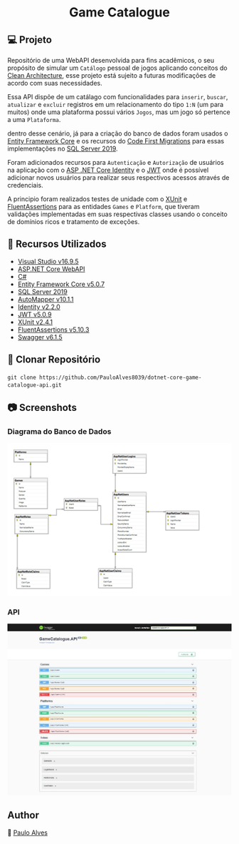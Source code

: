 <h1 align="center">Game Catalogue</h1>

## :computer: Projeto

Repositório de uma WebAPI desenvolvida para fins acadêmicos, o seu propósito de simular um `Catálogo` pessoal de jogos aplicando conceitos do 
[Clean Architecture](https://blog.cleancoder.com/uncle-bob/2012/08/13/the-clean-architecture.html), 
esse projeto está sujeito a futuras modificações de acordo com suas necessidades.

Essa API dispõe de um catálago com funcionalidades para `inserir`, `buscar`, `atualizar` e `excluir` registros em um relacionamento do tipo `1:N` (um para muitos)
onde uma plataforma possui vários `Jogos`, mas um jogo só pertence a uma `Plataforma`. 

dentro desse cenário, já para a criação do banco de dados foram usados o [Entity Framework Core](https://docs.microsoft.com/pt-br/ef/core/) e os recursos
do [Code First Migrations](https://docs.microsoft.com/pt-br/ef/ef6/modeling/code-first/migrations/) para essas implementações no [SQL Server 2019](https://www.microsoft.com/pt-br/sql-server/sql-server-downloads).

Foram adicionados recursos para `Autenticação` e `Autorização` de usuários na aplicação com o 
[ASP .NET Core Identity](https://docs.microsoft.com/pt-br/aspnet/core/security/authentication/identity?view=aspnetcore-5.0&tabs=visual-studio) e o [JWT](https://jwt.io/) onde é possível adicionar novos usuários para realizar seus respectivos acessos através de credenciais.

A principio foram realizados testes de unidade com o [XUnit](https://xunit.net/) e [FluentAssertions](https://fluentassertions.com/) para as entidades `Games` e  `Platform`, 
que tiveram validações implementadas em suas respectivas classes usando o conceito de domínios ricos e tratamento de exceções.

## :wrench: Recursos Utilizados

- [Visual Studio v16.9.5](https://visualstudio.microsoft.com/pt-br/)
- [ASP.NET Core WebAPI](https://docs.microsoft.com/pt-br/aspnet/core/tutorials/first-web-api?view=aspnetcore-5.0&tabs=visual-studio)
- [C#](https://docs.microsoft.com/pt-br/dotnet/csharp/getting-started/)
- [Entity Framework Core v5.0.7](https://docs.microsoft.com/pt-br/ef/core/)
- [SQL Server 2019](https://www.microsoft.com/pt-br/sql-server/sql-server-downloads)
- [AutoMapper v10.1.1](https://automapper.org/)
- [Identity v2.2.0](https://docs.microsoft.com/pt-br/aspnet/core/security/authentication/identity?view=aspnetcore-5.0&tabs=visual-studio)
- [JWT v5.0.9](https://jwt.io/)
- [XUnit v2.4.1](https://xunit.net/)
- [FluentAssertions v5.10.3](https://fluentassertions.com/)
- [Swagger v6.1.5](https://swagger.io/)

## :floppy_disk: Clonar Repositório

`git clone https://github.com/PauloAlves8039/dotnet-core-game-catalogue-api.git`

## :camera: Screenshots

### Diagrama do Banco de Dados

<p align="center"> <img src="https://github.com/PauloAlves8039/dotnet-core-game-catalogue-api/blob/master/src/GameCatalogue.API/assets/img/diagrama-game-catalogue.png" 
   title="Diagrama do Banco de Dados" /></p>

### API

<p align="center"> <img src="https://github.com/PauloAlves8039/dotnet-core-game-catalogue-api/blob/master/src/GameCatalogue.API/assets/img/api.png" /></p>

## Author

:boy: [Paulo Alves](https://github.com/PauloAlves8039)
